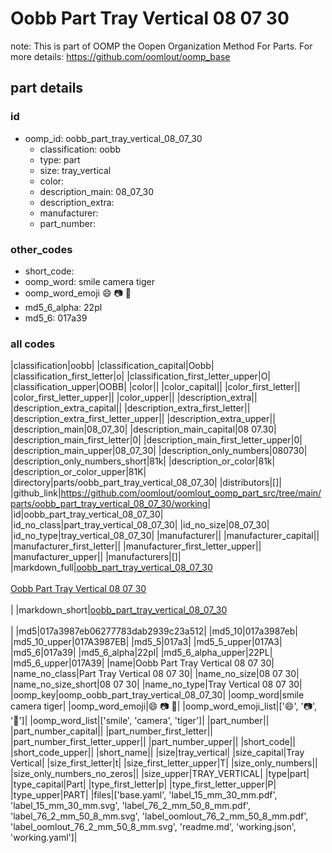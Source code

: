 # Oobb Part Tray Vertical 08 07 30  

note: This is part of OOMP the Oopen Organization Method For Parts. For more details: https://github.com/oomlout/oomp_base

##  part details





### id
* oomp_id: oobb_part_tray_vertical_08_07_30
  * classification: oobb
  * type: part
  * size: tray_vertical
  * color: 
  * description_main: 08_07_30
  * description_extra: 
  * manufacturer: 
  * part_number: 

### other_codes
* short_code: 
* oomp_word: smile camera tiger
* oomp_word_emoji :smile: :camera: :tiger:
* md5_6_alpha: 22pl
* md5_6: 017a39

### all codes 
|classification|oobb|
|classification_capital|Oobb|
|classification_first_letter|o|
|classification_first_letter_upper|O|
|classification_upper|OOBB|
|color||
|color_capital||
|color_first_letter||
|color_first_letter_upper||
|color_upper||
|description_extra||
|description_extra_capital||
|description_extra_first_letter||
|description_extra_first_letter_upper||
|description_extra_upper||
|description_main|08_07_30|
|description_main_capital|08 07.30|
|description_main_first_letter|0|
|description_main_first_letter_upper|0|
|description_main_upper|08_07_30|
|description_only_numbers|080730|
|description_only_numbers_short|81k|
|description_or_color|81k|
|description_or_color_upper|81K|
|directory|parts/oobb_part_tray_vertical_08_07_30|
|distributors|[]|
|github_link|https://github.com/oomlout/oomlout_oomp_part_src/tree/main/parts/oobb_part_tray_vertical_08_07_30/working|
|id|oobb_part_tray_vertical_08_07_30|
|id_no_class|part_tray_vertical_08_07_30|
|id_no_size|08_07_30|
|id_no_type|tray_vertical_08_07_30|
|manufacturer||
|manufacturer_capital||
|manufacturer_first_letter||
|manufacturer_first_letter_upper||
|manufacturer_upper||
|manufacturers|[]|
|markdown_full|[oobb_part_tray_vertical_08_07_30](https://github.com/oomlout/oomlout_oomp_part_src/tree/main/parts/oobb_part_tray_vertical_08_07_30/working)<br>[](https://github.com/oomlout/oomlout_oomp_part_src/tree/main/parts/oobb_part_tray_vertical_08_07_30/working)<br>[Oobb Part Tray Vertical 08 07 30](https://github.com/oomlout/oomlout_oomp_part_src/tree/main/parts/oobb_part_tray_vertical_08_07_30/working)<br><br>|
|markdown_short|[oobb_part_tray_vertical_08_07_30](https://github.com/oomlout/oomlout_oomp_part_src/tree/main/parts/oobb_part_tray_vertical_08_07_30/working)<br><br>|
|md5|017a3987eb06277783dab2939c23a512|
|md5_10|017a3987eb|
|md5_10_upper|017A3987EB|
|md5_5|017a3|
|md5_5_upper|017A3|
|md5_6|017a39|
|md5_6_alpha|22pl|
|md5_6_alpha_upper|22PL|
|md5_6_upper|017A39|
|name|Oobb Part Tray Vertical 08 07 30|
|name_no_class|Part Tray Vertical 08 07 30|
|name_no_size|08 07 30|
|name_no_size_short|08 07 30|
|name_no_type|Tray Vertical 08 07 30|
|oomp_key|oomp_oobb_part_tray_vertical_08_07_30|
|oomp_word|smile camera tiger|
|oomp_word_emoji|:smile: :camera: :tiger:|
|oomp_word_emoji_list|[':smile:', ':camera:', ':tiger:']|
|oomp_word_list|['smile', 'camera', 'tiger']|
|part_number||
|part_number_capital||
|part_number_first_letter||
|part_number_first_letter_upper||
|part_number_upper||
|short_code||
|short_code_upper||
|short_name||
|size|tray_vertical|
|size_capital|Tray Vertical|
|size_first_letter|t|
|size_first_letter_upper|T|
|size_only_numbers||
|size_only_numbers_no_zeros||
|size_upper|TRAY_VERTICAL|
|type|part|
|type_capital|Part|
|type_first_letter|p|
|type_first_letter_upper|P|
|type_upper|PART|
|files|['base.yaml', 'label_15_mm_30_mm.pdf', 'label_15_mm_30_mm.svg', 'label_76_2_mm_50_8_mm.pdf', 'label_76_2_mm_50_8_mm.svg', 'label_oomlout_76_2_mm_50_8_mm.pdf', 'label_oomlout_76_2_mm_50_8_mm.svg', 'readme.md', 'working.json', 'working.yaml']|
